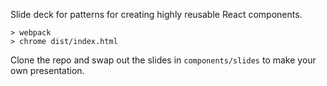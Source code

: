 Slide deck for patterns for creating highly reusable React components.

    > webpack
    > chrome dist/index.html

Clone the repo and swap out the slides in `components/slides` to make your own presentation.
